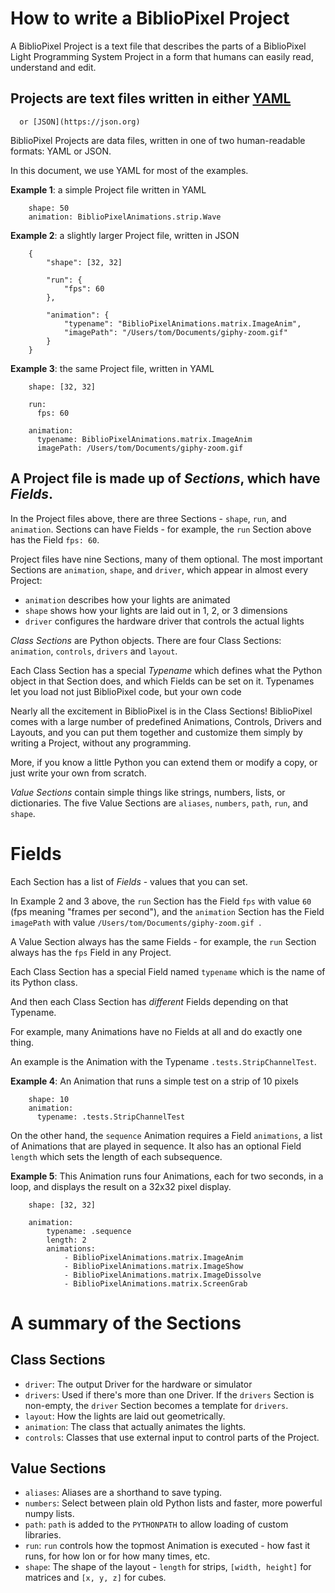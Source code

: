# How to write a BiblioPixel Project

A BiblioPixel Project is a text file that describes the parts of a BiblioPixel
Light Programming System Project in a form that humans can easily read,
understand and edit.

## Projects are text files written in either [YAML](https://yaml.org)
      or [JSON](https://json.org)

BiblioPixel Projects are data files, written in one of two human-readable
formats: YAML or JSON.

In this document, we use YAML for most of the examples.

**Example 1**: a simple Project file written in YAML

```
    shape: 50
    animation: BiblioPixelAnimations.strip.Wave
```

**Example 2**: a slightly larger Project file, written in JSON

```
    {
        "shape": [32, 32]

        "run": {
            "fps": 60
        },

        "animation": {
            "typename": "BiblioPixelAnimations.matrix.ImageAnim",
            "imagePath": "/Users/tom/Documents/giphy-zoom.gif"
        }
    }
```

**Example 3**: the same Project file, written in YAML

```
    shape: [32, 32]

    run:
      fps: 60

    animation:
      typename: BiblioPixelAnimations.matrix.ImageAnim
      imagePath: /Users/tom/Documents/giphy-zoom.gif
```

## A Project file is made up of _Sections_, which have _Fields_.

In the Project files above, there are three Sections - `shape`, `run`,
and `animation`.  Sections can have Fields - for example, the `run` Section
above has the Field `fps: 60`.

Project files have nine Sections, many of them optional.  The most important
Sections are `animation`, `shape`, and `driver`, which appear in almost every
Project:

* `animation` describes how your lights are animated
* `shape` shows how your lights are laid out in 1, 2, or 3 dimensions
* `driver` configures the hardware driver that controls the actual lights

_Class Sections_ are Python objects.  There are four Class Sections:
`animation`, `controls`, `drivers` and `layout`.

Each Class Section has a special _Typename_ which defines what the Python object
in that Section does, and which Fields can be set on it.  Typenames let you
load not just BiblioPixel code, but your own code


Nearly all the excitement in BiblioPixel is in the Class Sections!  BiblioPixel
comes with a large number of predefined Animations, Controls, Drivers and
Layouts, and you can put them together and customize them simply by writing a
Project, without any programming.

More, if you know a little Python you can extend them or modify a copy, or just
write your own from scratch.


_Value Sections_ contain simple things like strings, numbers, lists, or
dictionaries.  The five Value Sections are `aliases`, `numbers`, `path`, `run`,
and `shape`.

# Fields

Each Section has a list of _Fields_ - values that you can set.

In Example 2 and 3 above, the `run` Section has the Field `fps` with value
`60` (fps meaning "frames per second"), and the `animation` Section has the
Field `imagePath` with value `/Users/tom/Documents/giphy-zoom.gif `.

A Value Section always has the same Fields - for example, the `run` Section
always has the `fps` Field in any Project.

Each Class Section has a special Field named `typename` which is the name
of its Python class.

And then each Class Section has _different_ Fields depending on that
Typename.

For example, many Animations have no Fields at all and do exactly one thing.

An example is the Animation with the Typename `.tests.StripChannelTest`.


**Example 4**:  An Animation that runs a simple test on a strip of 10 pixels

```
    shape: 10
    animation:
      typename: .tests.StripChannelTest
```

On the other hand, the `sequence` Animation requires a Field `animations`,
a list of Animations that are played in sequence.  It also has an optional
Field `length` which sets the length of each subsequence.

**Example 5**:  This Animation runs four Animations, each for two seconds, in a
  loop, and displays the result on a 32x32 pixel display.

```
    shape: [32, 32]

    animation:
        typename: .sequence
        length: 2
        animations:
            - BiblioPixelAnimations.matrix.ImageAnim
            - BiblioPixelAnimations.matrix.ImageShow
            - BiblioPixelAnimations.matrix.ImageDissolve
            - BiblioPixelAnimations.matrix.ScreenGrab
```

# A summary of the Sections

## Class Sections

* `driver`: The output Driver for the hardware or simulator
* `drivers`: Used if there's more than one Driver.  If the `drivers` Section is
  non-empty, the `driver` Section becomes a template for `drivers`.
* `layout`: How the lights are laid out geometrically.
* `animation`: The class that actually animates the lights.
* `controls`: Classes that use external input to control parts of
  the Project.

## Value Sections

* `aliases`: Aliases are a shorthand to save typing.
* `numbers`: Select between plain old Python lists and faster, more powerful
numpy lists.
* `path`: `path` is added to the `PYTHONPATH` to allow loading of custom
  libraries.
* `run`: `run` controls how the topmost Animation is executed - how fast it
  runs, for how lon or for how many times, etc.
* `shape`: The shape of the layout - `length` for strips, `[width, height]` for
matrices and `[x, y, z]` for cubes.
